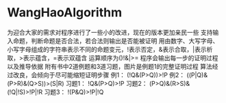 # WangHaoAlgorithm
为迎合大家的需求对程序进行了一些小的改进，现在的版本更加亲民一些
支持输入命题，判断命题是否合法，若合法则输出是否能被证明
用由数字、大写字母、小写字母组成的字符串表示不同的命题变元，!表示否定，&表示合取，|表示析取，>表示蕴含，=表示双蕴含
运算顺序为()!&|>=
程序会输出每一步的证明过程以及推导依据
附有书中2道例题和3道习题，图片是例题1的完整证明过程
算法经过改良，会倾向于尽可能缩短证明步骤
例1：
(!Q&(P>Q))>!P 
例2：
((P|Q)&(P>R)&(Q>S))>(S|R)
习题1：
!Q&(P>Q)>!P
习题2：
(P>Q)&(R>S)&(!Q|!S)>!P|!R
习题3：
!(P&Q)>!P|!Q
